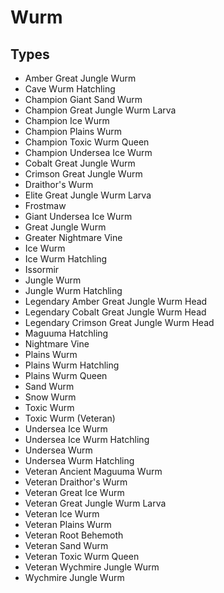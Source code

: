 # Wurm
## Types
* Amber Great Jungle Wurm
* Cave Wurm Hatchling
* Champion Giant Sand Wurm
* Champion Great Jungle Wurm Larva
* Champion Ice Wurm
* Champion Plains Wurm
* Champion Toxic Wurm Queen
* Champion Undersea Ice Wurm
* Cobalt Great Jungle Wurm
* Crimson Great Jungle Wurm
* Draithor's Wurm
* Elite Great Jungle Wurm Larva
* Frostmaw
* Giant Undersea Ice Wurm
* Great Jungle Wurm
* Greater Nightmare Vine
* Ice Wurm
* Ice Wurm Hatchling
* Issormir
* Jungle Wurm
* Jungle Wurm Hatchling
* Legendary Amber Great Jungle Wurm Head
* Legendary Cobalt Great Jungle Wurm Head
* Legendary Crimson Great Jungle Wurm Head
* Maguuma Hatchling
* Nightmare Vine
* Plains Wurm
* Plains Wurm Hatchling
* Plains Wurm Queen
* Sand Wurm
* Snow Wurm
* Toxic Wurm
* Toxic Wurm (Veteran)
* Undersea Ice Wurm
* Undersea Ice Wurm Hatchling
* Undersea Wurm
* Undersea Wurm Hatchling
* Veteran Ancient Maguuma Wurm
* Veteran Draithor's Wurm
* Veteran Great Ice Wurm
* Veteran Great Jungle Wurm Larva
* Veteran Ice Wurm
* Veteran Plains Wurm
* Veteran Root Behemoth
* Veteran Sand Wurm
* Veteran Toxic Wurm Queen
* Veteran Wychmire Jungle Wurm
* Wychmire Jungle Wurm

